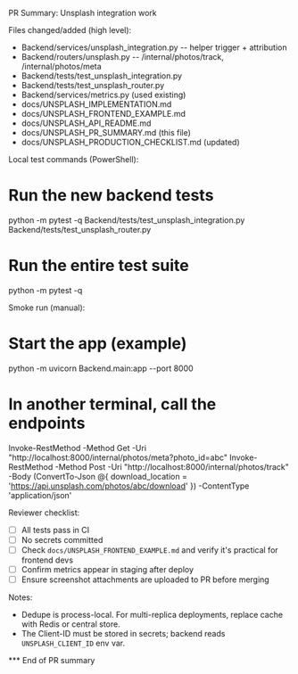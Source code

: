 PR Summary: Unsplash integration work

Files changed/added (high level):
- Backend/services/unsplash_integration.py  -- helper trigger + attribution
- Backend/routers/unsplash.py             -- /internal/photos/track, /internal/photos/meta
- Backend/tests/test_unsplash_integration.py
- Backend/tests/test_unsplash_router.py
- Backend/services/metrics.py (used existing)
- docs/UNSPLASH_IMPLEMENTATION.md
- docs/UNSPLASH_FRONTEND_EXAMPLE.md
- docs/UNSPLASH_API_README.md
- docs/UNSPLASH_PR_SUMMARY.md (this file)
- docs/UNSPLASH_PRODUCTION_CHECKLIST.md (updated)

Local test commands (PowerShell):
# Run the new backend tests
python -m pytest -q Backend/tests/test_unsplash_integration.py Backend/tests/test_unsplash_router.py

# Run the entire test suite
python -m pytest -q

Smoke run (manual):
# Start the app (example)
python -m uvicorn Backend.main:app --port 8000
# In another terminal, call the endpoints
Invoke-RestMethod -Method Get -Uri "http://localhost:8000/internal/photos/meta?photo_id=abc"
Invoke-RestMethod -Method Post -Uri "http://localhost:8000/internal/photos/track" -Body (ConvertTo-Json @{ download_location = 'https://api.unsplash.com/photos/abc/download' }) -ContentType 'application/json'

Reviewer checklist:
- [ ] All tests pass in CI
- [ ] No secrets committed
- [ ] Check `docs/UNSPLASH_FRONTEND_EXAMPLE.md` and verify it's practical for frontend devs
- [ ] Confirm metrics appear in staging after deploy
- [ ] Ensure screenshot attachments are uploaded to PR before merging

Notes:
- Dedupe is process-local. For multi-replica deployments, replace cache with Redis or central store.
- The Client-ID must be stored in secrets; backend reads `UNSPLASH_CLIENT_ID` env var.

*** End of PR summary
